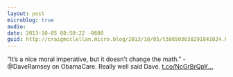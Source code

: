 ```yaml
---
layout: post
microblog: true
audio: 
date: 2013-10-05 08:50:22 -0600
guid: http://craigmcclellan.micro.blog/2013/10/05/t386503638291841024.html
---
```

“It’s a nice moral imperative, but it doesn’t change the math.” - @DaveRamsey on ObamaCare. Really well said Dave. [t.co/NcGrBrQpY...](http://t.co/NcGrBrQpYC)
